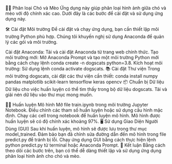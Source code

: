 🐶🐱 Phân loại Chó và Mèo
Ứng dụng này giúp phân loại hình ảnh giữa chó và mèo với độ chính xác cao. Dưới đây là các bước để cài đặt và sử dụng ứng dụng này.

🛠️ Cài đặt Môi trường
Để cài đặt và chạy ứng dụng, bạn cần thiết lập môi trường Python phù hợp. Chúng tôi khuyến nghị sử dụng Anaconda để quản lý các gói và môi trường.

Cài đặt Anaconda: Tải và cài đặt Anaconda từ trang web chính thức.
Tạo môi trường mới: Mở Anaconda Prompt và tạo một môi trường Python mới bằng cách chạy lệnh conda create -n dogscats python=3.8.
Kích hoạt môi trường: Sử dụng lệnh conda activate dogscats.
📚 Cài đặt Thư viện
Trong môi trường dogscats, cài đặt các thư viện cần thiết:
conda install numpy pandas matplotlib scikit-learn tensorflow keras opencv
📦 Chuẩn bị Dữ liệu
Dữ liệu cho việc huấn luyện có thể tìm thấy trong bộ dữ liệu dogscats. Tải và giải nén dữ liệu vào thư mục mong muốn.

🏋️‍♂️ Huấn luyện Mô hình
Mở file train.ipynb trong môi trường Jupyter Notebook.
Điều chỉnh các tham số huấn luyện hoặc sử dụng cấu hình mặc định.
Chạy các cell trong notebook để huấn luyện mô hình.
Mô hình được huấn luyện sẽ có độ chính xác khoảng 97%.
🖥️ Sử dụng Giao Diện Người Dùng (GUI)
Sau khi huấn luyện, mô hình sẽ được lưu trong thư mục model_trained.
Đảm bảo bạn đã chỉnh sửa đường dẫn đến mô hình trong file predict.py để tránh bị lỗi.
Chạy ứng dụng GUI bằng cách thực hiện lệnh python predict.py từ terminal hoặc Anaconda Prompt.
🎯 Kết luận
Bằng cách theo dõi các bước trên, bạn có thể dễ dàng thiết lập và sử dụng ứng dụng phân loại hình ảnh cho chó và mèo.
